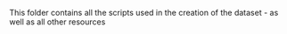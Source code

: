 This folder contains all the scripts used in the creation of the dataset - as well as all other resources